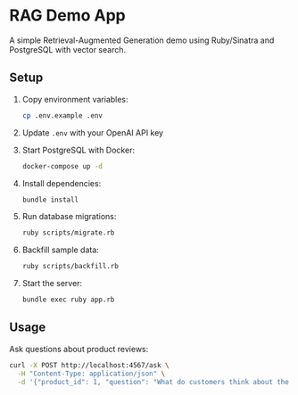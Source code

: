 # RAG Demo App

A simple Retrieval-Augmented Generation demo using Ruby/Sinatra and PostgreSQL with vector search.

## Setup

1. Copy environment variables:
   ```bash
   cp .env.example .env
   ```

2. Update `.env` with your OpenAI API key

3. Start PostgreSQL with Docker:
   ```bash
   docker-compose up -d
   ```

4. Install dependencies:
   ```bash
   bundle install
   ```

5. Run database migrations:
   ```bash
   ruby scripts/migrate.rb
   ```

6. Backfill sample data:
   ```bash
   ruby scripts/backfill.rb
   ```

7. Start the server:
   ```bash
   bundle exec ruby app.rb
   ```

## Usage

Ask questions about product reviews:

```bash
curl -X POST http://localhost:4567/ask \
  -H "Content-Type: application/json" \
  -d '{"product_id": 1, "question": "What do customers think about the battery life?"}'
```